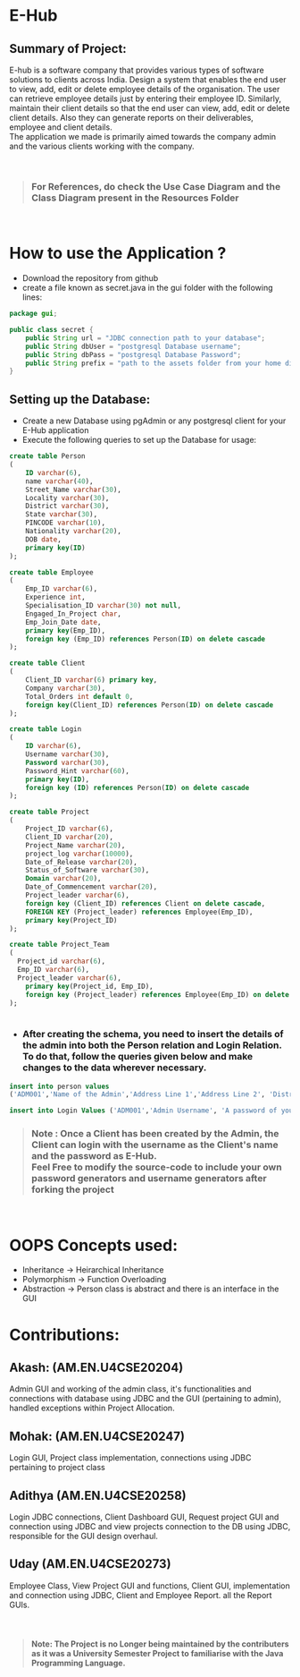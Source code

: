 # E-Hub

## Summary of Project: 

E-hub is a software company that provides various types of software solutions to clients across India. Design a system that enables the end user to view, add, edit or delete employee details of the organisation. The user can retrieve employee details just by entering their employee ID. Similarly, maintain their client details so that the end user can view, add, edit or delete client details. Also they can generate reports on their deliverables, employee and client details.<br>The application we made is primarily aimed towards the company admin and the various clients working with the company.

<br>

> ### For References, do check the Use Case Diagram and the Class Diagram present in the Resources Folder

<br>

# How to use the Application ?

* Download the repository from github
* create a file known as secret.java in the gui folder with the following lines: 
```java
package gui;

public class secret {
    public String url = "JDBC connection path to your database";
    public String dbUser = "postgresql Database username";
    public String dbPass = "postgresql Database Password";
    public String prefix = "path to the assets folder from your home directory";
}

```

## Setting up the Database: 

* Create a new Database using pgAdmin or any postgresql client for your E-Hub application
* Execute the following queries to set up the Database for usage: 

```sql
create table Person
(
	ID varchar(6),
	name varchar(40),
	Street_Name varchar(30),
	Locality varchar(30),
	District varchar(30),
	State varchar(30),
	PINCODE varchar(10),
	Nationality varchar(20),
	DOB date,
	primary key(ID)
);

create table Employee
(
	Emp_ID varchar(6),
	Experience int,
	Specialisation_ID varchar(30) not null,
	Engaged_In_Project char,
	Emp_Join_Date date,
	primary key(Emp_ID),
	foreign key (Emp_ID) references Person(ID) on delete cascade
);

create table Client
(
	Client_ID varchar(6) primary key,
	Company varchar(30),
	Total_Orders int default 0,
	foreign key(Client_ID) references Person(ID) on delete cascade
);

create table Login
(
	ID varchar(6),
	Username varchar(30),
	Password varchar(30),
	Password_Hint varchar(60),
	primary key(ID),
	foreign key (ID) references Person(ID) on delete cascade
);

create table Project
(
	Project_ID varchar(6),
	Client_ID varchar(20),
	Project_Name varchar(20),
	project_log varchar(10000),
	Date_of_Release varchar(20),
	Status_of_Software varchar(30),
	Domain varchar(20),
	Date_of_Commencement varchar(20),
	Project_leader varchar(6), 
	foreign key (Client_ID) references Client on delete cascade,
	FOREIGN KEY (Project_leader) references Employee(Emp_ID),
	primary key(Project_ID)
);

create table Project_Team
(
  Project_id varchar(6),
  Emp_ID varchar(6),
  Project_leader varchar(6),
	primary key(Project_id, Emp_ID),
	foreign key (Project_leader) references Employee(Emp_ID) on delete cascade
);
						 
```

* ### After creating the schema, you need to insert the details of the admin into both the Person relation and Login Relation. <br> To do that, follow the queries given below and make changes to the data wherever necessary.

```sql
insert into person values
('ADM001','Name of the Admin','Address Line 1','Address Line 2', 'District','State','PINCODE (Strictly 6 digits)','Nationality','Date of Birth');

insert into Login Values ('ADM001','Admin Username', 'A password of your choice', 'A password hint');

```
> ### <b>Note</b> : Once a Client has been created by the Admin, the Client can login with the username as the Client's name and the password as E-Hub.<br>Feel Free to modify the source-code to include your own password generators and username generators after forking the project  
<br>

# OOPS Concepts used: 
* Inheritance &rarr; Heirarchical Inheritance
* Polymorphism &rarr; Function Overloading
*  Abstraction &rarr; Person class is abstract and there is an interface in the GUI  
# Contributions: 

## Akash: (AM.EN.U4CSE20204)

Admin GUI and working of the admin class, it's functionalities and connections with database using JDBC and the GUI (pertaining to admin), handled exceptions within Project Allocation.
<br>
## Mohak: (AM.EN.U4CSE20247)

Login GUI, Project class implementation, connections using JDBC pertaining to project class

## Adithya (AM.EN.U4CSE20258)

Login JDBC connections, Client Dashboard GUI, Request project GUI and connection using JDBC and view projects connection to the DB using JDBC, responsible for the GUI design overhaul.

## Uday (AM.EN.U4CSE20273)

Employee Class, View Project GUI and functions, Client GUI, implementation and connection using JDBC, Client and Employee Report.
all the Report GUIs.
<br>
<br>
<br>

> #### <b>Note</b>: The Project is no Longer being maintained by the contributers as it was a University Semester Project to familiarise with the Java Programming Language.